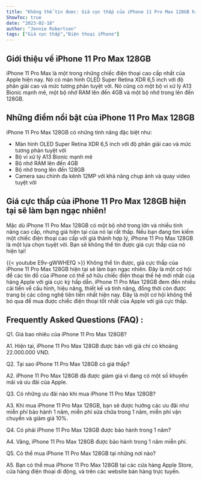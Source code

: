```yaml
---
title: "Không thể tin được: Giá cực thấp của iPhone 11 Pro Max 128GB hiện tại sẽ làm bạn ngạc nhiên!"
ShowToc: true 
date: "2023-02-18"
author: "Jennie Robertson" 
tags: ["Giá cực thấp","Điện thoại iPhone"]
---
```

## Giới thiệu về iPhone 11 Pro Max 128GB
iPhone 11 Pro Max là một trong những chiếc điện thoại cao cấp nhất của Apple hiện nay. Nó có màn hình OLED Super Retina XDR 6,5 inch với độ phân giải cao và mức tương phản tuyệt vời. Nó cũng có một bộ vi xử lý A13 Bionic mạnh mẽ, một bộ nhớ RAM lên đến 4GB và một bộ nhớ trong lên đến 128GB.

## Những điểm nổi bật của iPhone 11 Pro Max 128GB
iPhone 11 Pro Max 128GB có những tính năng đặc biệt như:
- Màn hình OLED Super Retina XDR 6,5 inch với độ phân giải cao và mức tương phản tuyệt vời
- Bộ vi xử lý A13 Bionic mạnh mẽ
- Bộ nhớ RAM lên đến 4GB
- Bộ nhớ trong lên đến 128GB
- Camera sau chính đa kênh 12MP với khả năng chụp ảnh và quay video tuyệt vời

## Giá cực thấp của iPhone 11 Pro Max 128GB hiện tại sẽ làm bạn ngạc nhiên!
Mặc dù iPhone 11 Pro Max 128GB có một bộ nhớ trong lớn và nhiều tính năng cao cấp, nhưng giá hiện tại của nó lại rất thấp. Nếu bạn đang tìm kiếm một chiếc điện thoại cao cấp với giá thành hợp lý, iPhone 11 Pro Max 128GB là một lựa chọn tuyệt vời. Bạn sẽ không thể tin được giá cực thấp của nó hiện tại!

{{< youtube E9v-gWWHEfQ >}} 
Không thể tin được, giá cực thấp của iPhone 11 Pro Max 128GB hiện tại sẽ làm bạn ngạc nhiên. Đây là một cơ hội để các tín đồ của iPhone có thể sở hữu chiếc điện thoại thế hệ mới nhất của hãng Apple với giá cực kỳ hấp dẫn. iPhone 11 Pro Max 128GB đem đến nhiều cải tiến về cấu hình, hiệu năng, thiết kế và tính năng, đồng thời còn được trang bị các công nghệ tiên tiến nhất hiện nay. Đây là một cơ hội không thể bỏ qua để mua được chiếc điện thoại tốt nhất của Apple với giá cực thấp.

## Frequently Asked Questions (FAQ) :
Q1. Giá bao nhiêu của iPhone 11 Pro Max 128GB?

A1. Hiện tại, iPhone 11 Pro Max 128GB được bán với giá chỉ có khoảng 22.000.000 VND.

Q2. Tại sao iPhone 11 Pro Max 128GB có giá thấp?

A2. iPhone 11 Pro Max 128GB đã được giảm giá vì đang có một số khuyến mãi và ưu đãi của Apple.

Q3. Có những ưu đãi nào khi mua iPhone 11 Pro Max 128GB?

A3. Khi mua iPhone 11 Pro Max 128GB, bạn sẽ được hưởng các ưu đãi như miễn phí bảo hành 1 năm, miễn phí sửa chữa trong 1 năm, miễn phí vận chuyển và giảm giá 10%.

Q4. Có phải iPhone 11 Pro Max 128GB được bảo hành trong 1 năm?

A4. Vâng, iPhone 11 Pro Max 128GB được bảo hành trong 1 năm miễn phí.

Q5. Có thể mua iPhone 11 Pro Max 128GB tại những nơi nào?

A5. Bạn có thể mua iPhone 11 Pro Max 128GB tại các cửa hàng Apple Store, cửa hàng điện thoại di động, và trên các website bán hàng trực tuyến.


